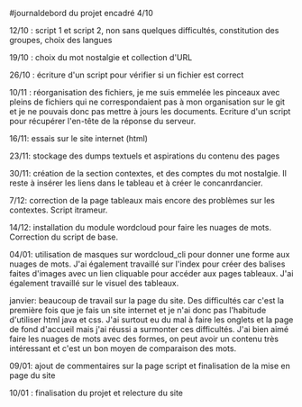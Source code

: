 #journaldebord du projet encadré
4/10

12/10 : script 1 et script 2, non sans quelques difficultés, constitution des groupes, choix des langues

19/10 : choix du mot nostalgie et collection d'URL

26/10 : écriture d'un script pour vérifier si un fichier est correct

10/11 : réorganisation des fichiers, je me suis emmelée les pinceaux avec pleins de fichiers qui ne correspondaient pas à mon organisation sur le git et je ne pouvais donc pas mettre à jours les documents. 
Ecriture d'un script pour récupérer l'en-tête de la réponse du serveur.

16/11: essais sur le site internet (html)

23/11: stockage des dumps textuels et aspirations du contenu des pages

30/11: création de la section contextes, et des comptes du mot nostalgie. Il reste à insérer les liens dans le tableau et à créer le concanrdancier.

7/12: correction de la page tableaux mais encore des problèmes sur les contextes. Script itrameur.

14/12: installation du module wordcloud pour faire les nuages de mots. Correction du script de base.

04/01: utilisation de masques sur wordcloud_cli pour donner une forme aux nuages de mots. J'ai également travaillé sur l'index pour créer des balises faites d'images avec un lien cliquable pour accéder aux pages tableaux. J'ai également travaillé sur le visuel des tableaux.

janvier: beaucoup de travail sur la page du site. Des difficultés car c'est la première fois que je fais un site internet et je n'ai donc pas l'habitude d'utiliser html java et css. J'ai surtout eu du mal à faire les onglets et la page de fond d'accueil mais j'ai réussi a surmonter ces difficultés. J'ai bien aimé faire les nuages de mots avec des formes, on peut avoir un contenu très intéressant et c'est un bon moyen de comparaison des mots. 

09/01: ajout de commentaires sur la page script et finalisation de la mise en page du site

10/01 : finalisation du projet et relecture du site
